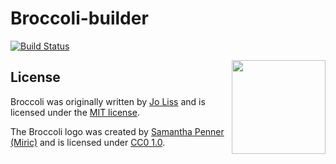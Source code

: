# Broccoli-builder

[![Build Status](https://travis-ci.org/ember-cli/broccoli-builder.svg?branch=master)](https://travis-ci.org/ember-cli/broccoli-builder)

<img src="logo/broccoli-logo.generated.png" align="right" height="150">

## License

Broccoli was originally written by [Jo Liss](http://www.solitr.com/) and is
licensed under the [MIT license](LICENSE).

The Broccoli logo was created by [Samantha Penner
(Miric)](http://mirics.deviantart.com/) and is licensed under [CC0
1.0](https://creativecommons.org/publicdomain/zero/1.0/).
